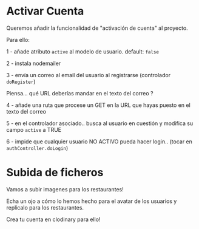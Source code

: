 # Activar Cuenta

Queremos añadir la funcionalidad de "activación de cuenta" al proyecto.

Para ello:


1 - añade atributo `active` al modelo de usuario. default: `false`

2 - instala nodemailer

3 - envía un correo al email del usuario al registrarse (controlador `doRegister`)

Piensa... qué URL deberías mandar en el texto del correo ?

4 - añade una ruta que procese un GET en la URL que hayas puesto en el texto del correo

5 - en el controlador asociado.. busca al usuario en cuestión y modifica su campo `active` a TRUE

6 - impide que cualquier usuario NO ACTIVO pueda hacer login.. (tocar en `authController.doLogin`)

# Subida de ficheros

Vamos a subir imagenes para los restaurantes!

Echa un ojo a cómo lo hemos hecho para el avatar de los usuarios y replicalo para los restaurantes.

Crea tu cuenta en clodinary para ello!


